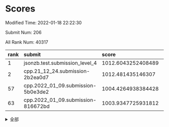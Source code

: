 # Scores

Modified Time: 2022-01-18 22:22:30

Submit Num: 206

All Rank Num: 40317

| rank |               submit               |       score        |       sigma        | pk_num |
| :--- | :--------------------------------- | :----------------- | :----------------- | :----- |
| 1    | jsonzb.test.submission_level_4     | 1012.6043252408489 | 0.8115535822940128 | 417    |
| 2    | cpp.21_12_24.submission-2b2ea0d7   | 1012.481435146307  | 0.8125426431695348 | 778    |
| 57   | cpp.2022_01_09.submission-5b0e3de2 | 1004.4264938384428 | 0.7055824883430709 | 788    |
| 63   | cpp.2022_01_09.submission-816672bd | 1003.9347725931812 | 0.7284893115868128 | 790    |


<details>
<summary>全部</summary>

| rank |                 submit                 |       score        |       sigma        | pk_num |
| :--- | :------------------------------------- | :----------------- | :----------------- | :----- |
| 1    | jsonzb.test.submission_level_4         | 1012.6043252408489 | 0.8115535822940128 | 417    |
| 2    | cpp.21_12_24.submission-2b2ea0d7       | 1012.481435146307  | 0.8125426431695348 | 778    |
| 3    | gobigger.level_3.submission_level_3_34 | 1011.9807263684861 | 0.7648932138582519 | 784    |
| 4    | gobigger.level_3.submission_level_3_28 | 1011.8601955697338 | 0.7798942666503317 | 781    |
| 5    | gobigger.level_3.submission_level_3_15 | 1011.4600176273327 | 0.7544773918227194 | 779    |
| 6    | gobigger.level_3.submission_level_3_29 | 1011.3510585276277 | 0.7615139838413909 | 785    |
| 7    | gobigger.level_3.submission_level_3_13 | 1011.0931688115744 | 0.7547067782350952 | 784    |
| 8    | gobigger.level_3.submission_level_3_49 | 1011.0032061862333 | 0.7672747510602922 | 788    |
| 9    | gobigger.level_3.submission_level_3_41 | 1010.9492279541812 | 0.7726124522445365 | 786    |
| 10   | gobigger.level_3.submission_level_3_17 | 1010.8984580102517 | 0.7559547110663318 | 792    |
| 11   | gobigger.level_3.submission_level_3_3  | 1010.8508808902541 | 0.7483638973815169 | 785    |
| 12   | gobigger.level_3.submission_level_3_21 | 1010.7739246880826 | 0.7759864601600961 | 784    |
| 13   | gobigger.level_3.submission_level_3_16 | 1010.7599889666493 | 0.7658769378002955 | 786    |
| 14   | gobigger.level_3.submission_level_3_1  | 1010.6587506793288 | 0.7605111718701085 | 786    |
| 15   | gobigger.level_3.submission_level_3_12 | 1010.6375875796376 | 0.7707673305238847 | 778    |
| 16   | gobigger.level_3.submission_level_3_33 | 1010.5093706358273 | 0.736604046880117  | 785    |
| 17   | gobigger.level_3.submission_level_3_46 | 1010.486509251098  | 0.7660599274672006 | 781    |
| 18   | gobigger.level_3.submission_level_3_11 | 1010.3960835743615 | 0.7427079784131126 | 782    |
| 19   | gobigger.level_3.submission_level_3_18 | 1010.2976764322289 | 0.7500885458865089 | 784    |
| 20   | gobigger.level_3.submission_level_3_32 | 1010.2726047636879 | 0.7653231138117302 | 787    |
| 21   | gobigger.level_3.submission_level_3_39 | 1010.2708133842215 | 0.7530751837692427 | 786    |
| 22   | gobigger.level_3.submission_level_3_8  | 1010.2572931297535 | 0.7481671871834367 | 787    |
| 23   | gobigger.level_3.submission_level_3_48 | 1010.2043472564292 | 0.7507870751580209 | 786    |
| 24   | gobigger.level_3.submission_level_3_19 | 1010.191216050084  | 0.7459608014554878 | 783    |
| 25   | gobigger.level_3.submission_level_3_36 | 1010.1501728655599 | 0.7747814109661197 | 782    |
| 26   | gobigger.level_3.submission_level_3_40 | 1010.0879554677829 | 0.7411660002896034 | 780    |
| 27   | gobigger.level_3.submission_level_3_43 | 1010.0713661057849 | 0.7511732972551491 | 784    |
| 28   | gobigger.level_3.submission_level_3_26 | 1010.0519785161623 | 0.750459466987575  | 789    |
| 29   | gobigger.level_3.submission_level_3_0  | 1010.0379353110247 | 0.7531067046614169 | 786    |
| 30   | gobigger.level_3.submission_level_3_5  | 1009.9754154016587 | 0.7622534170922565 | 784    |
| 31   | gobigger.level_3.submission_level_3_44 | 1009.9037951546547 | 0.7539547136754678 | 791    |
| 32   | gobigger.level_3.submission_level_3_31 | 1009.8291445640588 | 0.7544936190254826 | 779    |
| 33   | gobigger.level_3.submission_level_3_37 | 1009.6104609718683 | 0.7449656830655278 | 782    |
| 34   | gobigger.level_3.submission_level_3_38 | 1009.5935226239071 | 0.762272166111324  | 787    |
| 35   | gobigger.level_3.submission_level_3_35 | 1009.5857532901194 | 0.7449593030044739 | 783    |
| 36   | gobigger.level_3.submission_level_3_27 | 1009.2245436687193 | 0.7481925696101083 | 781    |
| 37   | gobigger.level_3.submission_level_3_2  | 1009.1905595375586 | 0.7286063663132074 | 786    |
| 38   | gobigger.level_3.submission_level_3_47 | 1009.1320888094906 | 0.7392476494987323 | 786    |
| 39   | gobigger.level_3.submission_level_3_10 | 1009.0559113633168 | 0.7489271428187326 | 785    |
| 40   | gobigger.level_3.submission_level_3_7  | 1009.0476607017948 | 0.7460607352577282 | 783    |
| 41   | gobigger.level_3.submission_level_3_45 | 1008.9264445547552 | 0.7541441240502803 | 781    |
| 42   | gobigger.level_3.submission_level_3_24 | 1008.8175322422163 | 0.7370724668612786 | 784    |
| 43   | gobigger.level_3.submission_level_3_22 | 1008.7412249377827 | 0.7337057519190047 | 786    |
| 44   | gobigger.level_3.submission_level_3_6  | 1008.7304919657379 | 0.7578411103736301 | 782    |
| 45   | gobigger.level_3.submission_level_3_25 | 1008.7107067726743 | 0.7271126645381254 | 787    |
| 46   | gobigger.level_3.submission_level_3_23 | 1008.6223205651764 | 0.7467278324082647 | 787    |
| 47   | gobigger.level_3.submission_level_3_30 | 1008.6217000487472 | 0.7398365540571412 | 789    |
| 48   | gobigger.level_3.submission_level_3_9  | 1008.5167399456701 | 0.7371546817947551 | 779    |
| 49   | gobigger.level_3.submission_level_3_42 | 1008.4893510776894 | 0.7328276208847281 | 789    |
| 50   | gobigger.level_3.submission_level_3_20 | 1008.4507643668068 | 0.7440611087816482 | 778    |
| 51   | gobigger.level_3.submission_level_3_14 | 1008.1136219984035 | 0.7407318955246656 | 787    |
| 52   | gobigger.level_3.submission_level_3_4  | 1008.0931547544491 | 0.7344951831457399 | 781    |
| 53   | gobigger.level_1.submission_level_1_0  | 1004.984254680572  | 0.7173675049224956 | 789    |
| 54   | gobigger.level_1.submission_level_1_49 | 1004.6144850646954 | 0.7104429022977271 | 789    |
| 55   | gobigger.level_1.submission_level_1_3  | 1004.6033685893098 | 0.7075332379283575 | 788    |
| 56   | gobigger.level_1.submission_level_1_18 | 1004.4458024969742 | 0.7156496698288403 | 782    |
| 57   | cpp.2022_01_09.submission-5b0e3de2     | 1004.4264938384428 | 0.7055824883430709 | 788    |
| 58   | gobigger.level_1.submission_level_1_4  | 1004.369385130305  | 0.7147042683618305 | 781    |
| 59   | gobigger.level_1.submission_level_1_22 | 1004.3204427361238 | 0.7167016136564764 | 784    |
| 60   | gobigger.level_1.submission_level_1_45 | 1004.0877586174736 | 0.7114447828238037 | 785    |
| 61   | gobigger.level_1.submission_level_1_27 | 1004.0033412698068 | 0.7127853782806121 | 783    |
| 62   | gobigger.level_1.submission_level_1_19 | 1004.0028087633058 | 0.726253388977937  | 784    |
| 63   | cpp.2022_01_09.submission-816672bd     | 1003.9347725931812 | 0.7284893115868128 | 790    |
| 64   | gobigger.level_1.submission_level_1_48 | 1003.8664130059117 | 0.725392495812866  | 789    |
| 65   | gobigger.level_1.submission_level_1_32 | 1003.8459050691353 | 0.7218243026962252 | 790    |
| 66   | gobigger.level_1.submission_level_1_15 | 1003.8448152584791 | 0.7153369457864234 | 782    |
| 67   | gobigger.level_1.submission_level_1_25 | 1003.6854045254121 | 0.716806153950847  | 782    |
| 68   | gobigger.level_1.submission_level_1_1  | 1003.6406031595355 | 0.7277216126532031 | 785    |
| 69   | gobigger.level_1.submission_level_1_41 | 1003.6171361118903 | 0.7209599306622828 | 783    |
| 70   | gobigger.level_1.submission_level_1_5  | 1003.5637756040699 | 0.7160378565563784 | 781    |
| 71   | gobigger.level_1.submission_level_1_13 | 1003.4987809053819 | 0.7243669487941634 | 788    |
| 72   | gobigger.level_1.submission_level_1_10 | 1003.4023225507931 | 0.7108716999731393 | 786    |
| 73   | gobigger.level_1.submission_level_1_21 | 1003.3580611977666 | 0.7276891118374674 | 783    |
| 74   | gobigger.level_1.submission_level_1_29 | 1003.3363662421636 | 0.7083420735650447 | 787    |
| 75   | gobigger.level_1.submission_level_1_9  | 1003.3328986675923 | 0.718259883987401  | 787    |
| 76   | gobigger.level_1.submission_level_1_46 | 1003.3131314226068 | 0.7088276982505132 | 786    |
| 77   | gobigger.level_1.submission_level_1_47 | 1003.3001671346178 | 0.7317301003382616 | 783    |
| 78   | gobigger.level_1.submission_level_1_16 | 1003.2376739718363 | 0.7193900515760044 | 782    |
| 79   | gobigger.level_1.submission_level_1_28 | 1003.1863546506765 | 0.7177647157592252 | 783    |
| 80   | gobigger.level_1.submission_level_1_8  | 1003.0787179077282 | 0.7346511713957223 | 783    |
| 81   | gobigger.level_1.submission_level_1_11 | 1003.0150700713854 | 0.7194003955849211 | 782    |
| 82   | gobigger.level_1.submission_level_1_42 | 1003.0048679722439 | 0.7133264533707161 | 785    |
| 83   | gobigger.level_1.submission_level_1_33 | 1002.9631288625908 | 0.7155383280505682 | 783    |
| 84   | gobigger.level_1.submission_level_1_7  | 1002.9342290027719 | 0.7255313568458025 | 786    |
| 85   | gobigger.level_1.submission_level_1_30 | 1002.8921491621608 | 0.7126034800210849 | 784    |
| 86   | gobigger.level_1.submission_level_1_38 | 1002.8900504640266 | 0.7089173831893242 | 785    |
| 87   | gobigger.level_1.submission_level_1_36 | 1002.8727031901541 | 0.716406158778315  | 782    |
| 88   | gobigger.level_1.submission_level_1_2  | 1002.826557040957  | 0.719042339788966  | 785    |
| 89   | gobigger.level_1.submission_level_1_44 | 1002.7967706591907 | 0.7088129475564712 | 780    |
| 90   | gobigger.level_1.submission_level_1_24 | 1002.7920150475537 | 0.723204835152367  | 782    |
| 91   | gobigger.level_1.submission_level_1_26 | 1002.7815745804927 | 0.7102673550494333 | 783    |
| 92   | gobigger.level_1.submission_level_1_43 | 1002.7383619477384 | 0.7179047880522879 | 787    |
| 93   | gobigger.level_1.submission_level_1_14 | 1002.6911548371127 | 0.7348009007750121 | 786    |
| 94   | gobigger.level_1.submission_level_1_17 | 1002.6892072790921 | 0.7115111253860948 | 788    |
| 95   | gobigger.level_1.submission_level_1_6  | 1002.6806267785457 | 0.7130705748287761 | 786    |
| 96   | gobigger.level_1.submission_level_1_23 | 1002.6095102755392 | 0.6976021893525972 | 790    |
| 97   | gobigger.level_1.submission_level_1_39 | 1002.5723395627282 | 0.7133470775355545 | 789    |
| 98   | gobigger.level_1.submission_level_1_35 | 1002.3969540770183 | 0.7192938242234692 | 782    |
| 99   | gobigger.level_1.submission_level_1_31 | 1002.3736596343277 | 0.7177132349623676 | 784    |
| 100  | gobigger.level_1.submission_level_1_34 | 1002.2682753614922 | 0.717391299200541  | 784    |
| 101  | gobigger.level_1.submission_level_1_12 | 1002.2603697460058 | 0.7124569497078551 | 785    |
| 102  | gobigger.level_1.submission_level_1_40 | 1002.1182554723301 | 0.7047427868251632 | 783    |
| 103  | gobigger.level_1.submission_level_1_37 | 1002.088678132439  | 0.722134521993954  | 783    |
| 104  | gobigger.level_1.submission_level_1_20 | 1002.013742949481  | 0.71492531285875   | 786    |
| 105  | gobigger.random.submission_random_25   | 998.1053598923446  | 0.7263311099721916 | 787    |
| 106  | gobigger.random.submission_random_43   | 996.9974480934594  | 0.7247664421918242 | 786    |
| 107  | gobigger.random.submission_random_18   | 996.9777662823998  | 0.7173189158862663 | 784    |
| 108  | gobigger.random.submission_random_42   | 996.6457413130124  | 0.709032377586482  | 785    |
| 109  | gobigger.random.submission_random_16   | 996.6391118416905  | 0.707627397729813  | 789    |
| 110  | gobigger.random.submission_random_3    | 996.5166602660236  | 0.7288289729225498 | 791    |
| 111  | gobigger.random.submission_random_36   | 996.4790109155516  | 0.7001884146825056 | 788    |
| 112  | gobigger.random.submission_random_4    | 996.4151541682695  | 0.7064163401263183 | 782    |
| 113  | gobigger.random.submission_random_12   | 996.3618368381966  | 0.7223893987601085 | 788    |
| 114  | gobigger.random.submission_random_23   | 996.3489291583005  | 0.7147332396971241 | 785    |
| 115  | gobigger.random.submission_random_45   | 996.2631269332506  | 0.7234380678486695 | 784    |
| 116  | gobigger.random.submission_random_1    | 996.2359864884234  | 0.7188822489174147 | 787    |
| 117  | gobigger.random.submission_random_2    | 996.218860709144   | 0.7073520996039773 | 783    |
| 118  | gobigger.random.submission_random_10   | 996.2105740983791  | 0.7131570977685023 | 785    |
| 119  | gobigger.random.submission_random_39   | 996.1798135506524  | 0.7340315577194574 | 785    |
| 120  | gobigger.random.submission_random_28   | 996.1693712748263  | 0.7086134046012555 | 783    |
| 121  | gobigger.random.submission_random_20   | 996.1424531904293  | 0.7114141463739446 | 781    |
| 122  | gobigger.random.submission_random_41   | 996.1407673600364  | 0.7089037996689098 | 787    |
| 123  | gobigger.random.submission_random_38   | 996.1349562119981  | 0.7155200673864148 | 782    |
| 124  | gobigger.random.submission_random_30   | 996.1258057225617  | 0.7161079845450267 | 783    |
| 125  | gobigger.random.submission_random_11   | 996.1169711294233  | 0.7169580980795207 | 778    |
| 126  | gobigger.random.submission_random_24   | 996.0647072470574  | 0.7228385033996402 | 788    |
| 127  | gobigger.random.submission_random_46   | 996.0079370377414  | 0.7099480435067507 | 781    |
| 128  | gobigger.random.submission_random_8    | 996.0076150233585  | 0.7270663749028726 | 779    |
| 129  | gobigger.random.submission_random_14   | 995.9973828662955  | 0.7119084663589457 | 786    |
| 130  | gobigger.random.submission_random_7    | 995.9795286015242  | 0.7179509873412211 | 787    |
| 131  | gobigger.random.submission_random_33   | 995.9602826257362  | 0.712221130082846  | 783    |
| 132  | gobigger.random.submission_random_0    | 995.9071470088724  | 0.7190116434244183 | 789    |
| 133  | gobigger.random.submission_random_34   | 995.8880374455035  | 0.713416235828189  | 784    |
| 134  | gobigger.random.submission_random_31   | 995.843814578558   | 0.697190467423488  | 784    |
| 135  | gobigger.random.submission_random_13   | 995.6581381025275  | 0.7084419502865137 | 787    |
| 136  | gobigger.random.submission_random_21   | 995.6081944166306  | 0.7144673935834974 | 783    |
| 137  | gobigger.random.submission_random_29   | 995.6048814015929  | 0.7320901165921139 | 782    |
| 138  | gobigger.random.submission_random_26   | 995.5985633070804  | 0.7144999505076594 | 786    |
| 139  | gobigger.random.submission_random_32   | 995.5882666101588  | 0.7324802758023679 | 786    |
| 140  | gobigger.random.submission_random_49   | 995.5810166584945  | 0.7114115611494768 | 783    |
| 141  | gobigger.random.submission_random_19   | 995.5662718487538  | 0.7173136168114487 | 786    |
| 142  | gobigger.random.submission_random_40   | 995.5579632956632  | 0.7142554245105363 | 784    |
| 143  | gobigger.random.submission_random_17   | 995.5149912545359  | 0.7142685671105723 | 788    |
| 144  | gobigger.random.submission_random_9    | 995.4003619865398  | 0.7146717953095288 | 785    |
| 145  | gobigger.random.submission_random_27   | 995.3668743651893  | 0.7158100725720639 | 792    |
| 146  | gobigger.random.submission_random_44   | 995.3602155912795  | 0.7196939595853801 | 789    |
| 147  | gobigger.random.submission_random_5    | 995.3193834803363  | 0.7135136886482826 | 785    |
| 148  | gobigger.random.submission_random_15   | 995.2369997268199  | 0.7158110938847319 | 782    |
| 149  | gobigger.random.submission_random_35   | 995.1212406581615  | 0.7134438640235188 | 778    |
| 150  | gobigger.random.submission_random_48   | 995.1141331242511  | 0.7210950974312174 | 787    |
| 151  | gobigger.random.submission_random_22   | 994.9111874190702  | 0.7084092429464649 | 788    |
| 152  | gobigger.random.submission_random_6    | 994.7396126616866  | 0.724711798983935  | 789    |
| 153  | gobigger.random.submission_random_37   | 994.7350016654912  | 0.728810068678726  | 784    |
| 154  | gobigger.random.submission_random_47   | 994.7206439529406  | 0.7189834665876849 | 781    |
| 155  | gobigger.level_2.submission_level_2_45 | 994.1705847147238  | 0.7333376590510744 | 783    |
| 156  | gobigger.level_2.submission_level_2_5  | 993.9443328882     | 0.7386587457015248 | 784    |
| 157  | gobigger.level_2.submission_level_2_41 | 993.8267365406668  | 0.7238419587171863 | 786    |
| 158  | gobigger.level_2.submission_level_2_46 | 993.8032884007137  | 0.7487630634470593 | 788    |
| 159  | gobigger.level_2.submission_level_2_33 | 993.7184055669383  | 0.7429944919806232 | 791    |
| 160  | gobigger.level_2.submission_level_2_15 | 993.4878432073624  | 0.7332477056146509 | 788    |
| 161  | gobigger.level_2.submission_level_2_34 | 993.4334969780848  | 0.7527811246001257 | 785    |
| 162  | gobigger.level_2.submission_level_2_3  | 993.2774343582687  | 0.740711560937482  | 783    |
| 163  | gobigger.level_2.submission_level_2_17 | 993.2663710958682  | 0.7358695457212568 | 785    |
| 164  | gobigger.level_2.submission_level_2_21 | 993.1170315602183  | 0.7456738934135526 | 786    |
| 165  | gobigger.level_2.submission_level_2_25 | 992.9484629012973  | 0.7468157940985148 | 785    |
| 166  | gobigger.level_2.submission_level_2_24 | 992.9165930131353  | 0.7511963285340889 | 787    |
| 167  | gobigger.level_2.submission_level_2_38 | 992.7481799514183  | 0.7423394605521085 | 787    |
| 168  | gobigger.level_2.submission_level_2_32 | 992.6693279290671  | 0.7478732607286489 | 789    |
| 169  | gobigger.level_2.submission_level_2_27 | 992.2457322380735  | 0.7327067946741137 | 782    |
| 170  | gobigger.level_2.submission_level_2_4  | 992.2389391839952  | 0.746487115456623  | 784    |
| 171  | gobigger.level_2.submission_level_2_47 | 992.1929920450368  | 0.749598350498103  | 781    |
| 172  | gobigger.level_2.submission_level_2_44 | 992.1686590306031  | 0.7545508711225245 | 783    |
| 173  | gobigger.level_2.submission_level_2_13 | 992.0796484703058  | 0.7602877604881721 | 785    |
| 174  | gobigger.level_2.submission_level_2_7  | 992.0744826789343  | 0.7531406659974814 | 785    |
| 175  | gobigger.level_2.submission_level_2_35 | 992.0608066678718  | 0.7585103887766269 | 783    |
| 176  | gobigger.level_2.submission_level_2_29 | 992.029831260195   | 0.7727749627862038 | 782    |
| 177  | gobigger.level_2.submission_level_2_14 | 992.0242129238293  | 0.7481466305746146 | 783    |
| 178  | gobigger.level_2.submission_level_2_30 | 992.0236804821088  | 0.7636984144452286 | 786    |
| 179  | gobigger.level_2.submission_level_2_31 | 991.9374898510246  | 0.7622334982098892 | 784    |
| 180  | gobigger.level_2.submission_level_2_20 | 991.8470480294167  | 0.7456222508889409 | 787    |
| 181  | gobigger.level_2.submission_level_2_18 | 991.777790429645   | 0.7435261444185921 | 776    |
| 182  | gobigger.level_2.submission_level_2_12 | 991.7730512367681  | 0.7317970990295155 | 787    |
| 183  | gobigger.level_2.submission_level_2_11 | 991.7708573735857  | 0.7512816343157026 | 785    |
| 184  | gobigger.level_2.submission_level_2_6  | 991.7197928263048  | 0.7506915155028112 | 782    |
| 185  | gobigger.level_2.submission_level_2_42 | 991.7157236355814  | 0.7445083176727618 | 779    |
| 186  | gobigger.level_2.submission_level_2_37 | 991.6765530043268  | 0.7798535563629455 | 782    |
| 187  | gobigger.level_2.submission_level_2_10 | 991.6479306717473  | 0.7507426967897509 | 781    |
| 188  | gobigger.level_2.submission_level_2_8  | 991.5692705844923  | 0.7705956501553123 | 786    |
| 189  | gobigger.level_2.submission_level_2_16 | 991.4650160598175  | 0.7557412614901424 | 787    |
| 190  | gobigger.level_2.submission_level_2_0  | 991.4460979283306  | 0.7417785280395609 | 786    |
| 191  | gobigger.level_2.submission_level_2_43 | 991.2166641473973  | 0.7571420939952082 | 786    |
| 192  | gobigger.level_2.submission_level_2_26 | 991.1999261072139  | 0.7579852847558525 | 790    |
| 193  | gobigger.level_2.submission_level_2_49 | 991.1896568754061  | 0.7781882823885286 | 783    |
| 194  | gobigger.level_2.submission_level_2_2  | 991.1512790393266  | 0.7580260785228633 | 777    |
| 195  | gobigger.level_2.submission_level_2_9  | 991.1471561135477  | 0.759869990213377  | 783    |
| 196  | gobigger.level_2.submission_level_2_36 | 991.0003351599829  | 0.7567994603284337 | 786    |
| 197  | gobigger.level_2.submission_level_2_19 | 990.9722509949162  | 0.7716948689016307 | 788    |
| 198  | gobigger.level_2.submission_level_2_22 | 990.8113450570569  | 0.7667923641231887 | 786    |
| 199  | gobigger.level_2.submission_level_2_39 | 990.7682101178493  | 0.7726763073366293 | 789    |
| 200  | gobigger.level_2.submission_level_2_28 | 990.6622647410535  | 0.7624978696578878 | 788    |
| 201  | gobigger.level_2.submission_level_2_48 | 990.5200002481646  | 0.7851444394940353 | 780    |
| 202  | gobigger.level_2.submission_level_2_40 | 990.5008576573632  | 0.7697628805658315 | 786    |
| 203  | gobigger.level_2.submission_level_2_1  | 990.4387826401985  | 0.7622249484054909 | 786    |
| 204  | gobigger.level_2.submission_level_2_23 | 990.2956730570148  | 0.7540427830316775 | 785    |
| 205  | gobigger.none.submission_none_1        | 977.1623546910762  | 1.3169185804251475 | 778    |
| 206  | gobigger.none.submission_none_0        | 976.34864889579    | 1.3690488603260524 | 783    |

</details>